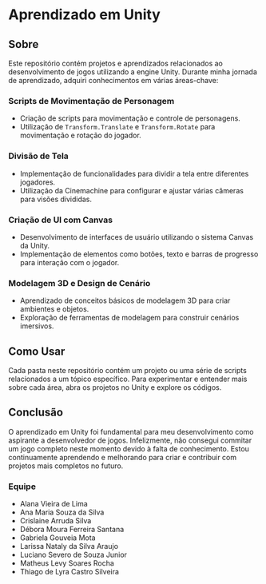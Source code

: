 
# Aprendizado em Unity

## Sobre

Este repositório contém projetos e aprendizados relacionados ao desenvolvimento de jogos utilizando a engine Unity. Durante minha jornada de aprendizado, adquiri conhecimentos em várias áreas-chave:

### Scripts de Movimentação de Personagem

- Criação de scripts para movimentação e controle de personagens.
- Utilização de `Transform.Translate` e `Transform.Rotate` para movimentação e rotação do jogador.

### Divisão de Tela

- Implementação de funcionalidades para dividir a tela entre diferentes jogadores.
- Utilização da Cinemachine para configurar e ajustar várias câmeras para visões divididas.

### Criação de UI com Canvas

- Desenvolvimento de interfaces de usuário utilizando o sistema Canvas da Unity.
- Implementação de elementos como botões, texto e barras de progresso para interação com o jogador.

### Modelagem 3D e Design de Cenário

- Aprendizado de conceitos básicos de modelagem 3D para criar ambientes e objetos.
- Exploração de ferramentas de modelagem para construir cenários imersivos.

## Como Usar

Cada pasta neste repositório contém um projeto ou uma série de scripts relacionados a um tópico específico. Para experimentar e entender mais sobre cada área, abra os projetos no Unity e explore os códigos.

## Conclusão

O aprendizado em Unity foi fundamental para meu desenvolvimento como aspirante a desenvolvedor de jogos. Infelizmente, não consegui commitar um jogo completo neste momento devido à falta de conhecimento. Estou continuamente aprendendo e melhorando para criar e contribuir com projetos mais completos no futuro.

### Equipe

- Alana Vieira de Lima 
- Ana Maria Souza da Silva 
- Crislaine Arruda Silva 
- Débora Moura Ferreira Santana 
- Gabriela Gouveia Mota
- Larissa Nataly da Silva Araujo 
- Luciano Severo de Souza Junior
- Matheus Levy Soares Rocha 
- Thiago de Lyra Castro Silveira